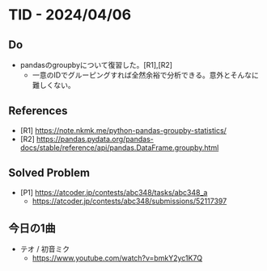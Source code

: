 # TID - 2024/04/06
<!--
## Learnings
- 
- 
-->


## Do
- pandasのgroupbyについて復習した。[R1],[R2]
  - 一意のIDでグルーピングすれば全然余裕で分析できる。意外とそんなに難しくない。

## References
- [R1] https://note.nkmk.me/python-pandas-groupby-statistics/
- [R2] https://pandas.pydata.org/pandas-docs/stable/reference/api/pandas.DataFrame.groupby.html

## Solved Problem
- [P1] https://atcoder.jp/contests/abc348/tasks/abc348_a
  - https://atcoder.jp/contests/abc348/submissions/52117397

## 今日の1曲
- テオ / 初音ミク
  - https://www.youtube.com/watch?v=bmkY2yc1K7Q
